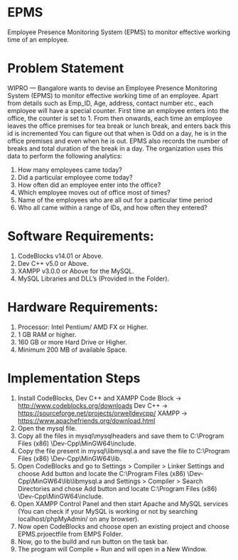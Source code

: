 # EPMS
Employee Presence Monitoring System (EPMS) to monitor effective working time of an employee.

# Problem Statement
WIPRO — Bangalore wants to devise an Employee Presence Monitoring System (EPMS) to monitor effective working time of an employee. Apart from details such as Emp_ID, Age, address, contact number etc., each employee will have a special counter. First time an employee enters into the
office, the counter is set to 1. From then onwards, each time an employee leaves the office premises for tea break or lunch break, and enters back this id is incremented You can figure out that when is Odd on a day, he is in the office premises and even when he is out. EPMS also records the number of breaks and total duration of the break in a day. The organization uses this data to perform the following analytics: 

1.	How many employees came today? 
2.	Did a particular employee come today? 
3.	How often did an employee enter into the office? 
4.	Which employee moves out of office most of times? 
5.	Name of the employees who are all out for a particular time period 
6.	Who all came within a range of IDs, and how often they entered?

#	Software Requirements:
1. CodeBlocks v14.01 or Above.
2. Dev C++ v5.0 or Above.
3. XAMPP v3.0.0 or Above for the MySQL.
4. MySQL Libraries and DLL’s (Provided in the Folder).

#	Hardware Requirements:
1. Processor: Intel Pentium/ AMD FX or Higher.
2. 1 GB RAM or higher.
3. 160 GB or more Hard Drive or Higher.
4. Minimum 200 MB of available Space.

# Implementation Steps
1.	Install CodeBlocks, Dev C++ and XAMPP
Code Block -> http://www.codeblocks.org/downloads
Dev C++ -> https://sourceforge.net/projects/orwelldevcpp/
XAMPP -> https://www.apachefriends.org/download.html
2.	Open the mysql file.
3.	Copy all the files in mysql\mysqlheaders and save them to C:\Program Files (x86) \Dev-Cpp\MinGW64\include.
4.	Copy the file present in mysql\libmysql.a and save the file to C:\Program Files (x86) \Dev-Cpp\MinGW64\lib.
5.	Open CodeBlocks and go to Settings > Compiler > Linker Settings and choose Add button and locate the C:\Program Files (x86) \Dev-Cpp\MinGW64\lib\libmysql.a and Settings >  Compiler > Search Directories and chose Add button and locate C:\Program Files (x86) \Dev-Cpp\MinGW64\include.
6.	Open XAMPP Control Panel and then start Apache and MySQL services (You can check if your MySQL is working or not by searching localhost/phpMyAdmin/ on any browser).
7.	Now open CodeBlocks and choose open an existing project and choose EPMS.prjoectfile from EMPS Folder.
8.	Now, go to the build and run button on the task bar.
9.	The program will Compile + Run and will open in a New Window.
